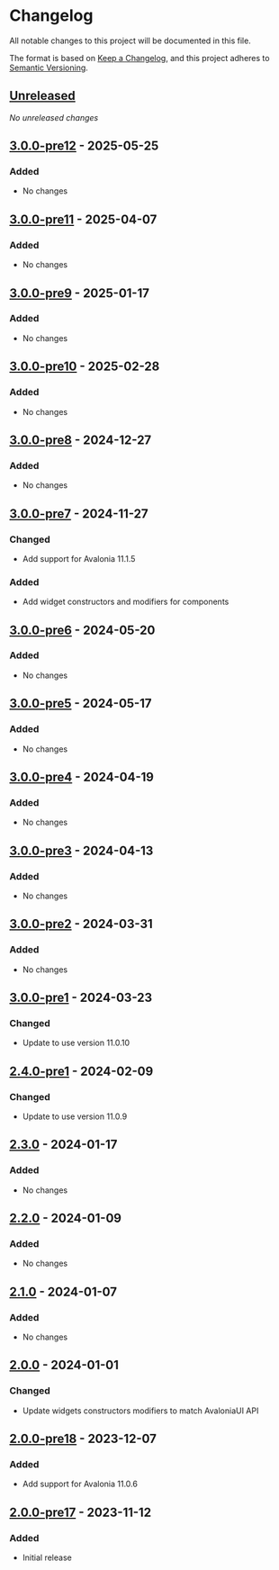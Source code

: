 # Changelog

All notable changes to this project will be documented in this file.

The format is based on [Keep a Changelog](https://keepachangelog.com/en/1.0.0/),
and this project adheres to [Semantic Versioning](https://semver.org/spec/v2.0.0.html).

## [Unreleased]
_No unreleased changes_

## [3.0.0-pre12] - 2025-05-25
### Added
- No changes

## [3.0.0-pre11] - 2025-04-07
### Added
- No changes

## [3.0.0-pre9] - 2025-01-17
### Added
- No changes

## [3.0.0-pre10] - 2025-02-28
### Added
- No changes

## [3.0.0-pre8] - 2024-12-27
### Added
- No changes

## [3.0.0-pre7] - 2024-11-27
### Changed
- Add support for Avalonia 11.1.5

### Added
- Add widget constructors and modifiers for components

## [3.0.0-pre6] - 2024-05-20
### Added
- No changes

## [3.0.0-pre5] - 2024-05-17
### Added
- No changes

## [3.0.0-pre4] - 2024-04-19
### Added
- No changes

## [3.0.0-pre3] - 2024-04-13
### Added
- No changes

## [3.0.0-pre2] - 2024-03-31
### Added
- No changes

## [3.0.0-pre1] - 2024-03-23
### Changed
- Update to use version 11.0.10

## [2.4.0-pre1] - 2024-02-09
### Changed
- Update to use version 11.0.9

## [2.3.0] - 2024-01-17
### Added
- No changes

## [2.2.0] - 2024-01-09
### Added
- No changes

## [2.1.0] - 2024-01-07
### Added
- No changes

## [2.0.0] - 2024-01-01
### Changed
- Update widgets constructors modifiers to match AvaloniaUI  API

## [2.0.0-pre18] - 2023-12-07
### Added
- Add support for Avalonia 11.0.6

## [2.0.0-pre17] - 2023-11-12
### Added
- Initial release

[unreleased]: https://github.com/fabulous-dev/Fabulous.Avalonia.ItemsRepeater/compare/3.0.0-pre12...HEAD
[3.0.0-pre12]: https://github.com/fabulous-dev/Fabulous.Avalonia.ItemsRepeater/releases/tag/3.0.0-pre12
[3.0.0-pre11]: https://github.com/fabulous-dev/Fabulous.Avalonia.ItemsRepeater/releases/tag/3.0.0-pre11
[3.0.0-pre10]: https://github.com/fabulous-dev/Fabulous.Avalonia.ItemsRepeater/releases/tag/3.0.0-pre10
[3.0.0-pre9]: https://github.com/fabulous-dev/Fabulous.Avalonia.ItemsRepeater/releases/tag/3.0.0-pre9
[3.0.0-pre8]: https://github.com/fabulous-dev/Fabulous.Avalonia.ItemsRepeater/releases/tag/3.0.0-pre8
[3.0.0-pre7]: https://github.com/fabulous-dev/Fabulous.Avalonia.ItemsRepeater/releases/tag/3.0.0-pre7
[3.0.0-pre6]: https://github.com/fabulous-dev/Fabulous.Avalonia.ItemsRepeater/releases/tag/3.0.0-pre6
[3.0.0-pre5]: https://github.com/fabulous-dev/Fabulous.Avalonia.ItemsRepeater/releases/tag/3.0.0-pre5
[3.0.0-pre4]: https://github.com/fabulous-dev/Fabulous.Avalonia.ItemsRepeater/releases/tag/3.0.0-pre4
[3.0.0-pre3]: https://github.com/fabulous-dev/Fabulous.Avalonia.ItemsRepeater/releases/tag/3.0.0-pre3
[3.0.0-pre2]: https://github.com/fabulous-dev/Fabulous.Avalonia.ItemsRepeater/releases/tag/3.0.0-pre2
[3.0.0-pre1]: https://github.com/fabulous-dev/Fabulous.Avalonia.ItemsRepeater/releases/tag/3.0.0-pre1
[2.4.0-pre1]: https://github.com/fabulous-dev/Fabulous.Avalonia.ItemsRepeater/releases/tag/2.4.0-pre1
[2.3.0]: https://github.com/fabulous-dev/Fabulous.Avalonia.ItemsRepeater/releases/tag/2.3.0
[2.2.0]: https://github.com/fabulous-dev/Fabulous.Avalonia.ItemsRepeater/releases/tag/2.2.0
[2.1.0]: https://github.com/fabulous-dev/Fabulous.Avalonia.ItemsRepeater/releases/tag/2.1.0
[2.0.0]: https://github.com/fabulous-dev/Fabulous.Avalonia.ItemsRepeater/releases/tag/2.0.0
[2.0.0-pre18]: https://github.com/fabulous-dev/Fabulous.Avalonia.ItemsRepeater/releases/tag/2.0.0-pre18
[2.0.0-pre17]: https://github.com/fabulous-dev/Fabulous.Avalonia.ItemsRepeater/releases/tag/2.0.0-pre17
